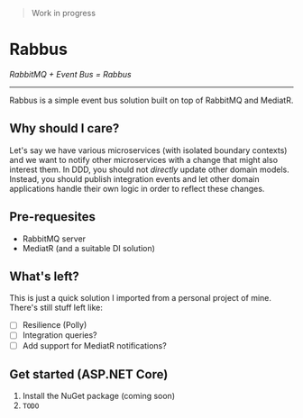 > Work in progress

# Rabbus
_RabbitMQ + Event Bus = Rabbus_

---

Rabbus is a simple event bus solution built on top of RabbitMQ and MediatR.

## Why should I care?
Let's say we have various microservices (with isolated boundary contexts) and we want to notify other microservices with a change that might also interest them.
In DDD, you should not _directly_ update other domain models. Instead, you should publish integration events and let other domain applications handle their own logic in order to reflect these changes.

## Pre-requesites
- RabbitMQ server
- MediatR (and a suitable DI solution)

## What's left?
This is just a quick solution I imported from a personal project of mine. There's still stuff left like:
- [ ] Resilience (Polly)
- [ ] Integration queries?
- [ ] Add support for MediatR notifications?

## Get started (ASP.NET Core)
1. Install the NuGet package (coming soon)
2. `TODO`
